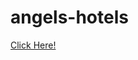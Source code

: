 # angels-hotels

<a href="https://gabriellnascimento.github.io/angels-hotels/index.html">Click Here!</a>
